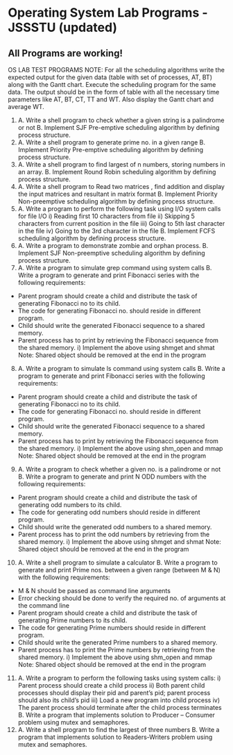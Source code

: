# Operating System Lab Programs - JSSSTU (updated)

## All Programs are working!

OS LAB TEST PROGRAMS
NOTE: For all the scheduling algorithms write the expected output for the given data (table with set
of processes, AT, BT) along with the Gantt chart. Execute the scheduling program for the same data.
The output should be in the form of table with all the necessary time parameters like AT, BT, CT, TT
and WT. Also display the Gantt chart and average WT.
1. A. Write a shell program to check whether a given string is a palindrome or not
B. Implement SJF Pre-emptive scheduling algorithm by defining process structure.
2. A. Write a shell program to generate prime no. in a given range
B. Implement Priority Pre-emptive scheduling algorithm by defining process structure.
3. A. Write a shell program to find largest of n numbers, storing numbers in an array.
B. Implement Round Robin scheduling algorithm by defining process structure.
4. A. Write a shell program to Read two matrices , find addition and display the input matrices
 and resultant in matrix format
B. Implement Priority Non-preemptive scheduling algorithm by defining process structure.
5. A. Write a program to perform the following task using I/O system calls for file I/O
i) Reading first 10 characters from file
ii) Skipping 5 characters from current position in the file
iii) Going to 5th last character in the file
iv) Going to the 3rd character in the file
B. Implement FCFS scheduling algorithm by defining process structure.
6. A. Write a program to demonstrate zombie and orphan process.
B. Implement SJF Non-preemptive scheduling algorithm by defining process structure.
7. A. Write a program to simulate grep command using system calls
B. Write a program to generate and print Fibonacci series with the following requirements:
- Parent program should create a child and distribute the task of generating Fibonacci no to
its child.
- The code for generating Fibonacci no. should reside in different program.
- Child should write the generated Fibonacci sequence to a shared memory.
- Parent process has to print by retrieving the Fibonacci sequence from the shared memory.
i) Implement the above using shmget and shmat
Note: Shared object should be removed at the end in the program
8. A. Write a program to simulate ls command using system calls
B. Write a program to generate and print Fibonacci series with the following requirements:
- Parent program should create a child and distribute the task of generating Fibonacci no to
its child.
- The code for generating Fibonacci no. should reside in different program.
- Child should write the generated Fibonacci sequence to a shared memory.
- Parent process has to print by retrieving the Fibonacci sequence from the shared memory.
i) Implement the above using shm_open and mmap
Note: Shared object should be removed at the end in the program
9. A. Write a program to check whether a given no. is a palindrome or not
B. Write a program to generate and print N ODD numbers with the following requirements:
- Parent program should create a child and distribute the task of generating odd numbers to
its child.
- The code for generating odd numbers should reside in different program.
- Child should write the generated odd numbers to a shared memory.
- Parent process has to print the odd numbers by retrieving from the shared memory.
i) Implement the above using shmget and shmat
Note: Shared object should be removed at the end in the program
10. A. Write a shell program to simulate a calculator
B. Write a program to generate and print Prime nos. between a given range (between M &
N) with the following requirements:
- M & N should be passed as command line arguments
- Error checking should be done to verify the required no. of arguments at the command line
- Parent program should create a child and distribute the task of generating Prime numbers
to its child.
- The code for generating Prime numbers should reside in different program.
- Child should write the generated Prime numbers to a shared memory.
- Parent process has to print the Prime numbers by retrieving from the shared memory.
i) Implement the above using shm_open and mmap
Note: Shared object should be removed at the end in the program
11. A. Write a program to perform the following tasks using system calls:
i) Parent process should create a child process
ii) Both parent child processes should display their pid and parent’s pid; parent process
should also its child’s pid
iii) Load a new program into child process
iv) The parent process should terminate after the child process terminates
B. Write a program that implements solution to Producer – Consumer problem using mutex
and semaphores.
12. A. Write a shell program to find the largest of three numbers
B. Write a program that implements solution to Readers-Writers problem using mutex and
semaphores.
